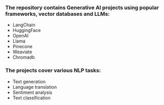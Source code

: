 ### The repository contains Generative AI projects using popular frameworks, vector databases and LLMs:
* LangChain
* HuggingFace
* OpenAI
* Llama
* Pinecone
* Weaviate
* Chromadb

### The projects cover various NLP tasks:
* Text generation
* Language translation
* Sentiment analysis
* Text classification
